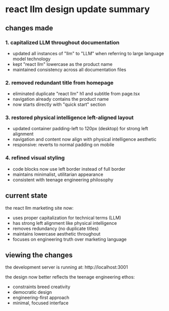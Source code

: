 # react llm design update summary

## changes made

### 1. capitalized LLM throughout documentation
- updated all instances of "llm" to "LLM" when referring to large language model technology
- kept "react llm" lowercase as the product name
- maintained consistency across all documentation files

### 2. removed redundant title from homepage
- eliminated duplicate "react llm" h1 and subtitle from page.tsx
- navigation already contains the product name
- now starts directly with "quick start" section

### 3. restored physical intelligence left-aligned layout
- updated container padding-left to 120px (desktop) for strong left alignment
- navigation and content now align with physical intelligence aesthetic
- responsive: reverts to normal padding on mobile

### 4. refined visual styling
- code blocks now use left border instead of full border
- maintains minimalist, utilitarian appearance
- consistent with teenage engineering philosophy

## current state

the react llm marketing site now:
- uses proper capitalization for technical terms (LLM)
- has strong left alignment like physical intelligence
- removes redundancy (no duplicate titles)
- maintains lowercase aesthetic throughout
- focuses on engineering truth over marketing language

## viewing the changes

the development server is running at: http://localhost:3001

the design now better reflects the teenage engineering ethos:
- constraints breed creativity
- democratic design
- engineering-first approach
- minimal, focused interface